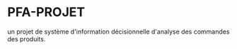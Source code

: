 # PFA-PROJET
un projet de système d'information décisionnelle d'analyse des commandes des produits.
